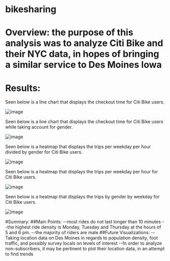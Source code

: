 # bikesharing
# Overview: the purpose of this analysis was to analyze Citi Bike and their NYC data, in hopes of bringing a similar service to Des Moines Iowa

# Results:
Seen below is a line chart that displays the checkout time for Citi Bike users.

![image](https://user-images.githubusercontent.com/101481759/172766338-8260ac57-688b-46d0-a70c-c462717cd0e2.png)

Seen below is a line chart that displays the checkout time for Citi Bike users while taking account for gender.

![image](https://user-images.githubusercontent.com/101481759/172766362-5f2ccd90-8538-4b78-9a05-a5b2e0e9581a.png)

Seen below is a heatmap that displays the trips per weekday per hour divided by gender for Citi Bike users.

![image](https://user-images.githubusercontent.com/101481759/172766388-be965cd5-476e-47e5-a8a4-5f980f5dd2bd.png)
 
Seen below is a heatmap that displays the trips per weekday per hour for Citi Bike users.

![image](https://user-images.githubusercontent.com/101481759/172766421-840b8c36-efaf-4532-892b-155bc3cd6d0a.png)

 
Seen below is a heatmap that displays the trips by gender by weekday for Citi Bike users.

![image](https://user-images.githubusercontent.com/101481759/172766444-4414f559-7238-4319-8645-fd3aa46ca85f.png)

 

#Summary:
##Main Points: 
--most rides do not last longer than 10 minutes
--the highest ride density is Monday, Tuesday and Thursday at the hours of 5 and 6 pm.
--the majority of riders are male
##Future Visualizations:
--Taking location data on Des Moines in regards to population density, foot traffic, and possibly survey locals on levels of interest
--In order to analyze non-subscribers, it may be pertinent to plot their location data, in an attempt to find trends

